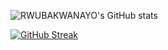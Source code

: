 ![RWUBAKWANAYO's GitHub stats](https://github-readme-stats.vercel.app/api?username=RWUBAKWANAYO&count_private=true&theme=dark&show_icons=true&bg_color=24292f&title_color=EFFF00&text_color=CDEEFFE2&icon_color=00F6FF&border_color=B3BBFF42)

[![GitHub Streak](http://github-readme-streak-stats.herokuapp.com?user=RWUBAKWANAYO&theme=elegant&hide_border=false&date_format=M%20j%5B%2C%20Y%5D&ring=EFFF00&fire=00F6FF&currStreakLabel=00F6FF&border=B3BBFF8B&sideLabels=EFFF00&dates=CDEEFFE2&background=24292F)](https://git.io/streak-stats)
